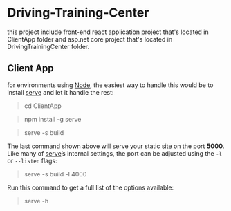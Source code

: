 # Driving-Training-Center

this project include front-end react application project that's located in ClientApp folder and asp.net core project that's located in DrivingTrainingCenter folder.

## Client App
for environments using [Node](https://nodejs.org/), the easiest way to handle this would be to install [serve](https://github.com/zeit/serve) and let it handle the rest:
> cd ClientApp

> npm install -g serve

> serve -s build

The last command shown above will serve your static site on the port  **5000**. Like many of  [serve](https://github.com/zeit/serve)’s internal settings, the port can be adjusted using the  `-l`  or  `--listen`  flags:

>serve -s build -l 4000

Run this command to get a full list of the options available:

>serve -h

